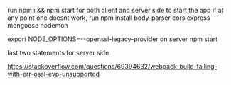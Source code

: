 run npm i && npm start for both client and server side to start the app
if at any point one doesnt work, run
npm install body-parser cors express mongoose nodemon


export NODE_OPTIONS=--openssl-legacy-provider on server
npm start

last two statements for server side

https://stackoverflow.com/questions/69394632/webpack-build-failing-with-err-ossl-evp-unsupported

